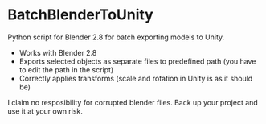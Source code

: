 # BatchBlenderToUnity
Python script for Blender 2.8 for batch exporting models to Unity.

* Works with Blender 2.8
* Exports selected objects as separate files to predefined path (you have to edit the path in the script)
* Correctly applies transforms (scale and rotation in Unity is as it should be)

I claim no resposibility for corrupted blender files. Back up your project and use it at your own risk.